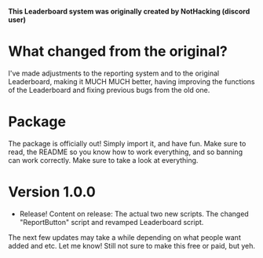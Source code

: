 **This Leaderboard system was originally created by NotHacking (discord user)**

# What changed from the original?
I've made adjustments to the reporting system and to the original Leaderboard, making it MUCH MUCH better, 
having improving the functions of the Leaderboard and fixing previous bugs from the old one.

# Package
The package is officially out! Simply import it, and have fun. Make sure to read, the README so you know how to work everything, and so banning can work correctly.
Make sure to take a look at everything.

# Version 1.0.0
- Release!
Content on release:
The actual two new scripts. The changed "ReportButton" script and 
revamped Leaderboard script. 

The next few updates may take a while depending on what people want added and etc. Let me know!
Still not sure to make this free or paid, but yeh.


